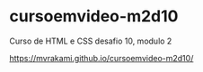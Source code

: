 # cursoemvideo-m2d10
 Curso de HTML e CSS  desafio 10, modulo 2
 
https://mvrakami.github.io/cursoemvideo-m2d10/
